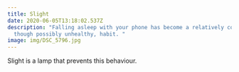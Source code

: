 ```yaml
---
title: Slight
date: 2020-06-05T13:18:02.537Z
description: "Falling asleep with your phone has become a relatively common,
  though possibly unhealthy, habit. "
image: img/DSC_5796.jpg
---
```

Slight is a lamp that prevents this behaviour.